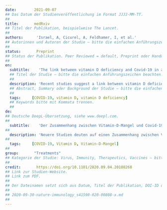 ```yaml
---
date:        2021-09-07
## Das Datum der Studienveröffentlichung im Format JJJJ-MM-TT.
##
title:       medRxiv
## Titel der Publikation, beispielweise The Lancet.
##
authors:      'Israel, A, Cicurel, A, Feldhamer, I, et al.'
## Autorinnen und Autoren der Studie – bitte die einfachen Anführungszeichen beachten!
##
status:       Preprint
## Status der Publikation. Peer Reviewed = default, Preprint oder Handout (Thesenpapier)
##
en:
  subtitle:    'The link between vitamin D deficiency and Covid-19 in a large population'
  ## Titel der Studie – bitte die einfachen Anführungszeichen beachten!
  ##
  description: 'Recent studies suggest a link between vitamin D deficiency and Covid-19 infection. In our population we observe major differences in Covid-19 incidence in ethnic groups and genders in each group. We carried out a population-based study among 4.6 million members of Clalit Health Services (CHS). We collected results from vitamin D tests performed between 2010 and 2019 and used weighted linear regression to assess the relationship between prevalence of vitamin D deficiency and Covid-19 incidence in 200 localities. Additionally, we matched 52,405 infected patients with 524,050 control individuals of the same sex, age, geographical region and used conditional logistic regression to assess the relationship between baseline vitamin D levels, acquisition of vitamin D supplements in the last 4 months, and positive Covid-19. We observe a highly significant correlation between prevalence of vitamin D deficiency and Covid-19 incidence, and between female-to-male ratio for severe vitamin D deficiency and female-tomale ratio for Covid-19 incidence in localities. In the matched cohort, we found a significant association between low vitamin D levels and the risk of Covid-19, with the highest risk observed for severe vitamin D deficiency. A significant protective effect was observed for members who acquired liquid vitamin D formulations (drops) in the last 4 months. In this large observational population study, we show a strong association between vitamin D deficiency and Covid-19 occurrence. After adjustment for baseline characteristics and prior vitamin D levels, acquisition of liquid vitamin D formulations is associated with decreased risk for Covid-19 infection.'
  ## Abstract, Summary oder Background der Studie – bitte die einfachen Anführungszeichen b
  ##
  tags:     [COVID-19, vitamin D, vitamin D deficiency]
  ## Keywords bitte mit Kommata trennen.
  ##
de: 
## Deutsche DeepL-Übersetzung, siehe www.deepl.com.
##
  subtitle:    'Der Zusammenhang zwischen Vitamin-D-Mangel und Covid-19 in einer großen Population'
##
  description: 'Neuere Studien deuten auf einen Zusammenhang zwischen Vitamin-D-Mangel und Covid-19-Infektion hin. In unserer Population beobachten wir große Unterschiede in der Covid-19-Inzidenz in ethnischen Gruppen und zwischen den Geschlechtern in jeder Gruppe. Wir haben eine bevölkerungsbezogene Studie unter 4,6 Millionen Mitgliedern der Clalit Health Services (CHS) durchgeführt. Wir sammelten die Ergebnisse von Vitamin-D-Tests, die zwischen 2010 und 2019 durchgeführt wurden, und verwendeten eine gewichtete lineare Regression, um die Beziehung zwischen der Prävalenz des Vitamin-D-Mangels und der Covid-19-Inzidenz in 200 Orten zu bewerten. Darüber hinaus haben wir 52 405 infizierte Patienten mit 524 050 Kontrollpersonen desselben Geschlechts, Alters und derselben geografischen Region verglichen und eine bedingte logistische Regression verwendet, um den Zusammenhang zwischen dem Ausgangswert des Vitamin-D-Spiegels, dem Erwerb von Vitamin-D-Präparaten in den letzten vier Monaten und einem positiven Covid-19-Test zu bewerten. Wir beobachteten eine hochsignifikante Korrelation zwischen der Prävalenz des Vitamin-D-Mangels und der Covid-19-Inzidenz sowie zwischen dem Verhältnis zwischen Frauen und Männern bei schwerem Vitamin-D-Mangel und dem Verhältnis zwischen Frauen und Männern bei der Covid-19-Inzidenz in den einzelnen Orten. In der angepassten Kohorte wurde ein signifikanter Zusammenhang zwischen niedrigen Vitamin-D-Spiegeln und dem Risiko für Covid-19 festgestellt, wobei das höchste Risiko für schweren Vitamin-D-Mangel beobachtet wurde. Ein signifikanter Schutzeffekt wurde bei Mitgliedern beobachtet, die in den letzten 4 Monaten flüssige Vitamin-D-Präparate (Tropfen) erworben hatten. In dieser großen bevölkerungsbezogenen Beobachtungsstudie konnte ein starker Zusammenhang zwischen Vitamin-D-Mangel und dem Auftreten von Covid-19 nachgewiesen werden. Nach Adjustierung der Ausgangscharakteristika und des früheren Vitamin-D-Spiegels ist der Erwerb von flüssigen Vitamin-D-Präparaten mit einem geringeren Risiko für eine Covid-19-Infektion verbunden.'
##
  tags:     [COVID-19, Vitamin D, Vitamin-D-Mangel]
##
group:       "Treatments"
## Kategorie der Studie: Virus, Immunity, Therapeutics, Vaccines – bitte die Anführungszeichen beachten!
##
credit:       https://doi.org/10.1101/2020.09.04.20188268
## Link zur Studien-Website.
## Link zum PDF.
##
## Der Dateinamen setzt sich aus Datum, Titel der Publikation, DOI-ID der Studie (nach dem letzten Slash) und der Dateiendung zusammen. Bitte den Unterstrich vor der DOI-ID beachten!
##
## 2020-09-30-nature-immunology_s41590-020-00808-x.md
##
---
```

<object data="{{ page.link }}" style='height:calc(100vh - 400px); width: 100%' type='application/pdf'></object>

